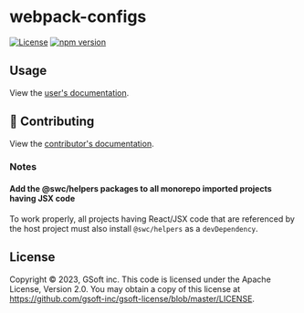# webpack-configs

[![License](https://img.shields.io/badge/License-Apache_2.0-blue.svg)](../../LICENSE)
[![npm version](https://img.shields.io/npm/v/@workleap/webpack-configs)](https://www.npmjs.com/package/@workleap/webpack-configs)

## Usage

View the [user's documentation](https://gsoft-inc.github.io/wl-web-configs/).

## 🤝 Contributing

View the [contributor's documentation](../../CONTRIBUTING.md).

### Notes

#### Add the @swc/helpers packages to all monorepo imported projects having JSX code

To work properly, all projects having React/JSX code that are referenced by the host project must also install `@swc/helpers` as a `devDependency`.

## License

Copyright © 2023, GSoft inc. This code is licensed under the Apache License, Version 2.0. You may obtain a copy of this license at https://github.com/gsoft-inc/gsoft-license/blob/master/LICENSE.
